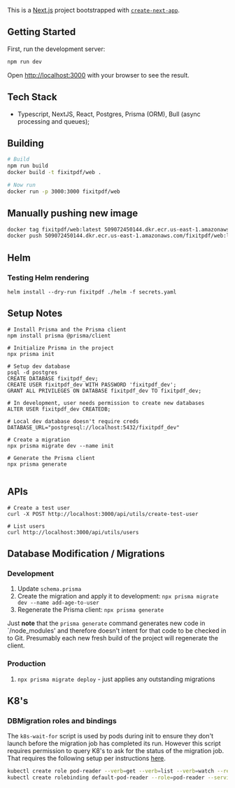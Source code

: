 This is a [Next.js](https://nextjs.org) project bootstrapped with [`create-next-app`](https://nextjs.org/docs/app/api-reference/cli/create-next-app).

## Getting Started

First, run the development server:

```bash
npm run dev
```

Open [http://localhost:3000](http://localhost:3000) with your browser to see the result.

## Tech Stack
* Typescript, NextJS, React, Postgres, Prisma (ORM), Bull (async processing and queues);


## Building
```bash
# Build
npm run build
docker build -t fixitpdf/web .

# Now run
docker run -p 3000:3000 fixitpdf/web
```

## Manually pushing new image
```bash
docker tag fixitpdf/web:latest 509072450144.dkr.ecr.us-east-1.amazonaws.com/fixitpdf/web:latest
docker push 509072450144.dkr.ecr.us-east-1.amazonaws.com/fixitpdf/web:latest
```

## Helm
### Testing Helm rendering
```
helm install --dry-run fixitpdf ./helm -f secrets.yaml
```


## Setup Notes
```
# Install Prisma and the Prisma client
npm install prisma @prisma/client

# Initialize Prisma in the project
npx prisma init

# Setup dev database
psql -d postgres
CREATE DATABASE fixitpdf_dev;
CREATE USER fixitpdf_dev WITH PASSWORD 'fixitpdf_dev';
GRANT ALL PRIVILEGES ON DATABASE fixitpdf_dev TO fixitpdf_dev;

# In development, user needs permission to create new databases
ALTER USER fixitpdf_dev CREATEDB;

# Local dev database doesn't require creds
DATABASE_URL="postgresql://localhost:5432/fixitpdf_dev"

# Create a migration
npx prisma migrate dev --name init

# Generate the Prisma client
npx prisma generate


```

## APIs
```
# Create a test user
curl -X POST http://localhost:3000/api/utils/create-test-user

# List users
curl http://localhost:3000/api/utils/users
```

## Database Modification / Migrations
### Development
1. Update `schema.prisma`
2. Create the migration and apply it to development: `npx prisma migrate dev --name add-age-to-user`
3. Regenerate the Prisma client: `npx prisma generate`

Just **note** that the `prisma generate` command generates new code in `/node_modules' and
therefore doesn't intent for that code to be checked in to Git. Presumably each new fresh
build of the project will regenerate the client.

### Production
1. `npx prisma migrate deploy` - just applies any outstanding migrations


## K8's
### DBMigration roles and bindings
The `k8s-wait-for` script is used by pods during init to ensure they don't launch before the migration job has 
completed its run. However this script requires permission to query K8's to ask for the status of the migration
job. That requires the following setup per instructions [here](https://github.com/groundnuty/k8s-wait-for?tab=readme-ov-file).

```bash
kubectl create role pod-reader --verb=get --verb=list --verb=watch --resource=pods,services,deployments,jobs
kubectl create rolebinding default-pod-reader --role=pod-reader --serviceaccount=fixitpdf:default --namespace=fixitpdf
```